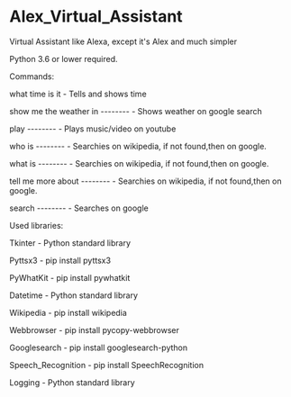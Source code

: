 # Alex_Virtual_Assistant
Virtual Assistant like Alexa, except it's Alex and much simpler

Python 3.6 or lower required.

Commands:

what time is it - Tells and shows time

show me the weather in -------- - Shows weather on google search

play -------- - Plays music/video on youtube

who is -------- - Searchies on wikipedia, if not found,then on google.

what is -------- - Searchies on wikipedia, if not found,then on google.

tell me more about -------- - Searchies on wikipedia, if not found,then on google.

search -------- - Searches on google

Used libraries:

Tkinter - Python standard library

Pyttsx3 - pip install pyttsx3

PyWhatKit - pip install pywhatkit

Datetime - Python standard library

Wikipedia - pip install wikipedia

Webbrowser - pip install pycopy-webbrowser

Googlesearch - pip install googlesearch-python

Speech_Recognition - pip install SpeechRecognition

Logging - Python standard library
